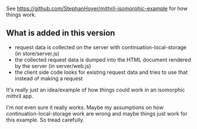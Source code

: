See https://github.com/StephanHoyer/mithril-isomorphic-example for how things work.


## What is added in this version

* request data is collected on the server with continuation-local-storage (in store/server.js)
* the collected request data is dumped into the HTML document rendered by the server (in server/web.js)
* the client side code looks for existing request data and tries to use that instead of making a request

It's really just an idea/example of how things could work in an isomorphic mithril app.

I'm not even sure it really works. Maybe my assumptions on how continuation-local-storage work are wrong and maybe things just work for this example. So tread carefully.
